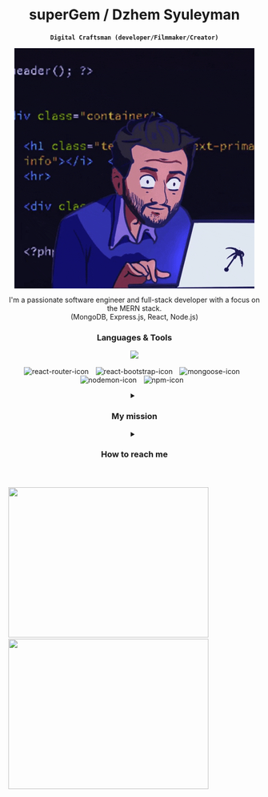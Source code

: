 <h1 align="center"> superGem / Dzhem Syuleyman </h1>

<!-- <p align="center">

> **I’m not a superhero, but I am superGem. <br>Why superGem? Why not?<br>Also my name pronounces like gem**
<p> -->

<p align=center>

**<p align="center">`Digital Craftsman (developer/Filmmaker/Creator)`</p>**
</p>

<p align=center>
<img align="center" src="https://github.com/superGemHere/superGemHere/blob/main/giphy.gif"  alt="Super Gem Here GIF" style="align-self:center;"/>
</p>

<p align="center">I'm a passionate software engineer and full-stack developer with a focus on the MERN stack.<br> (MongoDB, Express.js, React, Node.js)  </p>



<h3 align="center">Languages & Tools</h3>

<p align="center">
    <img src="https://skillicons.dev/icons?i=mongodb,express,react,nodejs,js,html,css,postman,ps,ai,pr" />
</p>

<!-- [![My Skills](https://skillicons.dev/icons?i=mongodb,express,react,nodejs,html,css,js,ps,ai,pr)](https://skillicons.dev) -->

<p align="center"> 
<!-- <img align="left" alt="mongoDB-icon" width="35px" style="padding-right: 10px;" src="https://cdn.jsdelivr.net/gh/devicons/devicon@latest/icons/mongodb/mongodb-original-wordmark.svg" />
<img align="left" alt="express-icon" width="35px" style="padding-right: 10px;" src="https://cdn.jsdelivr.net/gh/devicons/devicon@latest/icons/express/express-original-wordmark.svg" />
<img align="left" alt="react-icon" width="35px" style="padding-right: 10px;" src="https://cdn.jsdelivr.net/gh/devicons/devicon@latest/icons/react/react-original.svg" />
<img align="left" alt="nodejs-icon" width="35px" style="padding-right: 10px;" src="https://cdn.jsdelivr.net/gh/devicons/devicon@latest/icons/nodejs/nodejs-plain-wordmark.svg" /> -->
<img align="" alt="react-router-icon" width="35px" style="padding-right: 10px;" src="https://cdn.jsdelivr.net/gh/devicons/devicon@latest/icons/reactrouter/reactrouter-original.svg" />
<img align="" alt="react-bootstrap-icon" width="35px" style="padding-right: 10px;" src="https://cdn.jsdelivr.net/gh/devicons/devicon@latest/icons/reactbootstrap/reactbootstrap-original.svg" />
<img align="" alt="mongoose-icon" width="35px" style="padding-right: 10px;" src="https://cdn.jsdelivr.net/gh/devicons/devicon@latest/icons/mongoose/mongoose-original-wordmark.svg" />
<!-- <img align="left" alt="javascript-icon" width="35px" style="padding-right: 10px;" src="https://cdn.jsdelivr.net/gh/devicons/devicon@latest/icons/javascript/javascript-original.svg" />
<img align="left" alt="html5-icon" width="35px" style="padding-right: 10px;" src="https://cdn.jsdelivr.net/gh/devicons/devicon@latest/icons/html5/html5-original.svg" />
<img align="left" alt="css3-icon" width="35px" style="padding-right: 10px;" src="https://cdn.jsdelivr.net/gh/devicons/devicon@latest/icons/css3/css3-original.svg" /> -->
<img align="" alt="nodemon-icon" width="35px" style="padding-right: 10px;" src="https://cdn.jsdelivr.net/gh/devicons/devicon@latest/icons/nodemon/nodemon-original.svg" />
<img align="" alt="npm-icon" width="35px" style="padding-right: 10px;" src="https://cdn.jsdelivr.net/gh/devicons/devicon@latest/icons/npm/npm-original-wordmark.svg" />
<!-- <img align="left" alt="photoshop-icon" width="35px" style="padding-right: 10px;" src="https://cdn.jsdelivr.net/gh/devicons/devicon@latest/icons/photoshop/photoshop-original.svg" />
<img align="left" alt="premierePro-icon" width="35px" style="padding-right: 10px;" src="https://cdn.jsdelivr.net/gh/devicons/devicon@latest/icons/premierepro/premierepro-original.svg" />
<img align="left" alt="illustrator-icon" width="35px" style="padding-right: 10px;" src="https://cdn.jsdelivr.net/gh/devicons/devicon@latest/icons/illustrator/illustrator-line.svg" />
           -->
</p>

<details align="center">
<summary><h3>My mission</h3></b></summary>
<p align="center">🌐 In the vast realm of web development, I specialize in building dynamic and responsive applications using the MERN stack. From designing efficient databases with MongoDB, crafting robust server-side applications with Express.js and Node.js, to creating captivating user interfaces with React – I enjoy the entire spectrum of the development process. </p>
<p align="center">💻 I thrive on turning innovative ideas into robust, scalable, and user-friendly applications. My journey in the world of coding began with a love for problem-solving, and it has evolved into a deep commitment to crafting seamless web experiences. </p>
</details>

<details align="center">
<summary><h3>How to reach me</h3></b></summary>
<p align="center">E-mail: supergemhere@gmail.com 📧</p>
<p align="center">Linked-in: <a href="https://www.linkedin.com/in/dzhem-syuleyman-1891602a6?lipi=urn%3Ali%3Apage%3Ad_flagship3_profile_view_base_contact_details%3BrTNPmKQQQ%2B223smQjPSO8g%3D%3D">supergemhere</a> 🔗</p>
</details>
           
#

##

<!-- ![Anurag's GitHub stats](https://github-readme-stats.vercel.app/api?username=superGemHere&show_icons=true&theme=graywhite) -->
<div>
<img height=300 width=400 src="https://github-readme-stats.vercel.app/api?username=superGemHere&show_icons=true&theme=graywhite" />
<img height=300 width=400 src="https://streak-stats.demolab.com/?user=superGemHere&theme=graywhite" />
</div>
<!-- [![GitHub Streak](https://streak-stats.demolab.com/?user=superGemHere&theme=graywhite)](https://git.io/streak-stats) -->

<!--
**superGemHere/superGemHere** is a ✨ _special_ ✨ repository because its `README.md` (this file) appears on your GitHub profile.

Here are some ideas to get you started:

- 🔭 I’m currently working on ...
- 🌱 I’m currently learning ...
- 👯 I’m looking to collaborate on ...
- 🤔 I’m looking for help with ...
- 💬 Ask me about ...
- 📫 How to reach me: ...
- 😄 Pronouns: ...
- ⚡ Fun fact: ...
-->
